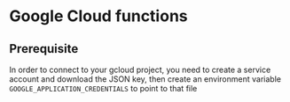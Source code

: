 # Google Cloud functions

## Prerequisite

In order to connect to your gcloud project, you need to create a service account and download the JSON key, then create an environment variable `GOOGLE_APPLICATION_CREDENTIALS` to point to that file